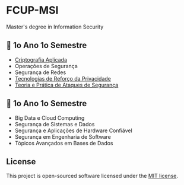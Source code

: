 # FCUP-MSI

Master's degree in Information Security

## 📙 1o Ano 1o Semestre

- [Criptografia Aplicada](CA)
- Operações de Segurança
- Segurança de Redes
- [Tecnologias de Reforço da Privacidade](TRP)
- [Teoria e Prática de Ataques de Segurança](TPAS)

## 📙 1o Ano 1o Semestre

- Big Data e Cloud Computing
- Segurança de Sistemas e Dados
- Segurança e Aplicações de Hardware Confiável
- Segurança em Engenharia de Software
- Tópicos Avançados em Bases de Dados

## License

This project is open-sourced software licensed under the [MIT license](LICENSE).
